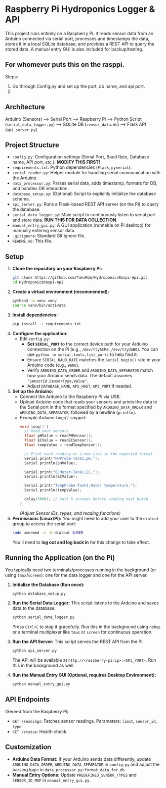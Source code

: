 # Raspberry Pi Hydroponics Logger & API

This project runs entirely on a Raspberry Pi. It reads sensor data from an Arduino connected via serial port, processes and timestamps the data, stores it in a local SQLite database, and provides a REST API to query the stored data. A manual entry GUI is also included for backup/testing.

## For whomever puts this on the rasppi. 
Steps: 
1. Go through Config.py and set up the port, db name, and api port.
2. 


## Architecture

Arduino (Sensors) --> Serial Port --> Raspberry Pi --> Python Script (`serial_data_logger.py`) --> SQLite DB (`sensor_data.db`) --> Flask API (`api_server.py`)

## Project Structure

- `config.py`: Configuration settings (Serial Port, Baud Rate, Database name, API port, etc.). **MODIFY THIS FIRST!**
- `requirements.txt`: Python dependencies (`Flask`, `pyserial`).
- `serial_reader.py`: Helper module for handling serial communication with the Arduino.
- `data_processor.py`: Parses serial data, adds timestamp, formats for DB, and handles DB interaction.
- `database_setup.py`: (Optional) Script to explicitly initialize the database schema.
- `api_server.py`: Runs a Flask-based REST API server (on the Pi) to query the database.
- `serial_data_logger.py`: Main script to continuously listen to serial port and store data. **RUN THIS FOR DATA COLLECTION.**
- `manual_entry_gui.py`: A GUI application (runnable on Pi desktop) for manually entering sensor data.
- `.gitignore`: Standard Git ignore file.
- `README.md`: This file.

## Setup

1.  **Clone the repository on your Raspberry Pi:**
    ```bash
    git clone https://github.com/TakaRob/HydroponicsRaspi-Api.git
    cd HydroponicsRaspi-Api
    ```
2.  **Create a virtual environment (recommended):**
    ```bash
    python3 -m venv venv
    source venv/bin/activate
    ```
3.  **Install dependencies:**
    ```bash
    pip install -r requirements.txt
    ```
4.  **Configure the application:**
    -   Edit `config.py`:
        -   **Set `SERIAL_PORT`** to the correct device path for your Arduino connection on the Pi (e.g., `/dev/ttyACM0`, `/dev/ttyUSB0`). You can use `python -m serial.tools.list_ports` to help find it.
        -   Ensure `SERIAL_BAUD_RATE` matches the `Serial.begin()` rate in your Arduino code (e.g., `9600`).
        -   Verify `ARDUINO_DATA_ORDER` and `ARDUINO_DATA_SEPARATOR` match how your Arduino sends data. The default assumes `"SensorID,SensorType,Value"`.
        -   Adjust `DATABASE_NAME`, `API_HOST`, `API_PORT` if needed.
5.  **Set up the Arduino:**
    -   Connect the Arduino to the Raspberry Pi via USB.
    -   Upload Arduino code that reads your sensors and prints the data to the Serial port in the format specified by `ARDUINO_DATA_ORDER` and `ARDUINO_DATA_SEPARATOR`, followed by a newline (`println`).
    -   *Example Arduino `loop()` snippet:*
        ```c++
        void loop() {
          // Read your sensors
          float pHValue = readPHSensor();
          float ECValue = readECSensor();
          float tempValue = readTempSensor();

          // Print each reading on a new line in the expected format
          Serial.print("PHProbe-Tank1,pH,");
          Serial.println(pHValue);

          Serial.print("ECMeter-Tank1,EC,");
          Serial.println(ECValue);

          Serial.print("TempProbe-Tank1,Water temperature,");
          Serial.println(tempValue);

          delay(5000); // Wait 5 seconds before sending next batch
        }
        ```
        *(Adjust Sensor IDs, types, and reading functions)*
6.  **Permissions (Linux/Pi):** You might need to add your user to the `dialout` group to access the serial port:
    ```bash
    sudo usermod -a -G dialout $USER
    ```
    You'll need to **log out and log back in** for this change to take effect.

## Running the Application (on the Pi)

You typically need two terminals/processes running in the background (or using `tmux`/`screen`): one for the data logger and one for the API server.

1.  **Initialize the Database (Run once):**
    ```bash
    python database_setup.py
    ```

2.  **Run the Serial Data Logger:**
    This script listens to the Arduino and saves data to the database.
    ```bash
    python serial_data_logger.py
    ```
    Press `Ctrl+C` to stop it gracefully. Run this in the background using `nohup` or a terminal multiplexer like `tmux` or `screen` for continuous operation.

3.  **Run the API Server:**
    This script serves the REST API from the Pi.
    ```bash
    python api_server.py
    ```
    The API will be available at `http://<raspberry-pi-ip>:<API_PORT>`. Run this in the background as well.

4.  **Run the Manual Entry GUI (Optional, requires Desktop Environment):**
    ```bash
    python manual_entry_gui.py
    ```

## API Endpoints

(Served from the Raspberry Pi)

-   `GET /readings`: Fetches sensor readings. Parameters: `limit`, `sensor_id`, `type`.
-   `GET /status`: Health check.

## Customization

-   **Arduino Data Format:** If your Arduino sends data differently, update `ARDUINO_DATA_ORDER`, `ARDUINO_DATA_SEPARATOR` in `config.py` and adjust the parsing logic in `data_processor.py:format_data_for_db`.
-   **Manual Entry Options:** Update `PREDEFINED_SENSOR_TYPES` and `SENSOR_ID_MAP` in `manual_entry_gui.py`.